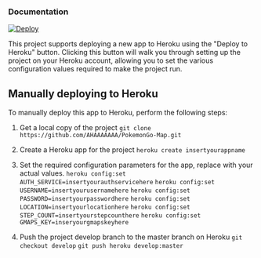### Documentation

[![Deploy](https://www.herokucdn.com/deploy/button.png)](https://dashboard.heroku.com/new?button-url=https://github.com/AHAAAAAAA/PokemonGo-Map/tree/develop&template=https://github.com/AHAAAAAAA/PokemonGo-Map/tree/develop)

This project supports deploying a new app to Heroku using the "Deploy to Heroku" button.  Clicking this button will walk you through setting up the project on your Heroku account, allowing you to set the various configuration values required to make the project run.

## Manually deploying to Heroku

To manually deploy this app to Heroku, perform the following steps:
1. Get a local copy of the project
`git clone https://github.com/AHAAAAAAA/PokemonGo-Map.git`

2. Create a Heroku app for the project
`heroku create insertyourappname`

3. Set the required configuration parameters for the app, replace with your actual values.
`heroku config:set AUTH_SERVICE=insertyourauthservicehere`
`heroku config:set USERNAME=insertyourusernamehere`
`heroku config:set PASSWORD=insertyourpasswordhere`
`heroku config:set LOCATION=insertyourlocationhere`
`heroku config:set STEP_COUNT=insertyourstepcounthere`
`heroku config:set GMAPS_KEY=inseryourgmapskeyhere`

4. Push the project develop branch to the master branch on Heroku
`git checkout develop`
`git push heroku develop:master`